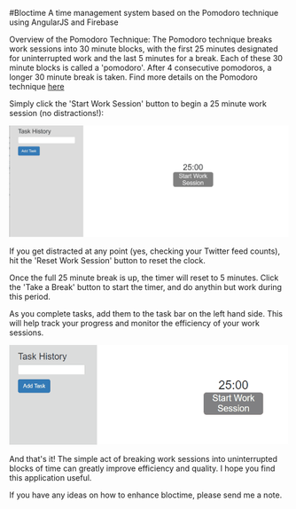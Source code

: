 #Bloctime
A time management system based on the Pomodoro technique using AngularJS and Firebase

Overview of the Pomodoro Technique:
The Pomodoro technique breaks work sessions into 30 minute blocks, with the first 25 minutes designated for uninterrupted work and the last 5 minutes for a break. Each of these 30 minute blocks is called a 'pomodoro'. After 4 consecutive pomodoros, a longer 30 minute break is taken. Find more details on the Pomodoro technique [here](http://caps.ucsd.edu/Downloads/tx_forms/koch/pomodoro_handouts/ThePomodoroTechnique_v1-3.pdf) 

Simply click the 'Start Work Session' button to begin a 25 minute work session (no distractions!):

![start timer](/app/assets/images/bloctime-start-timer.gif)

If you get distracted at any point (yes, checking your Twitter feed counts), hit the 'Reset Work Session' button to reset the clock.

Once the full 25 minute break is up, the timer will reset to 5 minutes. Click the 'Take a Break' button to start the timer, and do anythin but work during this period.

As you complete tasks, add them to the task bar on the left hand side. This will help track your progress and monitor the efficiency of your work sessions.

![add task](/app/assets/images/bloctime-add-task.gif)

And that's it! The simple act of breaking work sessions into uninterrupted blocks of time can greatly improve efficiency and quality. I hope you find this application useful.

If you have any ideas on how to enhance bloctime, please send me a note.